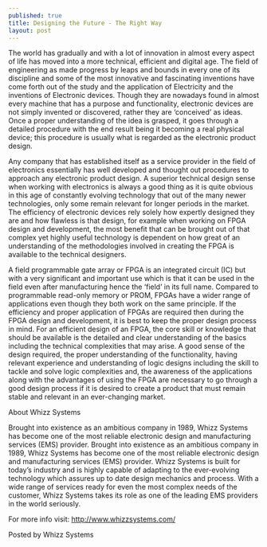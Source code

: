 ```yaml
---
published: true
title: Designing the Future - The Right Way
layout: post
---
```

The world has gradually and with a lot of innovation in almost every aspect of life has moved into a more technical, efficient and digital age. The field of engineering as made progress by leaps and bounds in every one of its discipline and some of the most innovative and fascinating inventions have come forth out of the study and the application of Electricity and the inventions of Electronic devices. Though they are nowadays found in almost every machine that has a purpose and functionality, electronic devices are not simply invented or discovered, rather they are ‘conceived’ as ideas. Once a proper understanding of the idea is grasped, it goes through a detailed procedure with the end result being it becoming a real physical device; this procedure is usually what is regarded as the electronic product design.

Any company that has established itself as a service provider in the field of electronics essentially has well developed and thought out procedures to approach any electronic product design. A superior technical design sense when working with electronics is always a good thing as it is quite obvious in this age of constantly evolving technology that out of the many newer technologies, only some remain relevant for longer periods in the market. The efficiency of electronic devices rely solely how expertly designed they are and how flawless is that design, for example when working on FPGA design and development, the most benefit that can be brought out of that complex yet highly useful technology is dependent on how great of an understanding of the methodologies involved in creating the FPGA is available to the technical designers.

A field programmable gate array or FPGA is an integrated circuit (IC) but with a very significant and important use which is that it can be used in the field even after manufacturing hence the ‘field’ in its full name. Compared to programmable read-only memory or PROM, FPGAs have a wider range of applications even though they both work on the same principle. If the efficiency and proper application of FPGAs are required then during the FPGA design and development, it is best to keep the proper design process in mind. For an efficient design of an FPGA, the core skill or knowledge that should be available is the detailed and clear understanding of the basics including the technical complexities that may arise. A good sense of the design required, the proper understanding of the functionality, having relevant experience and understanding of logic designs including the skill to tackle and solve logic complexities and, the awareness of the applications along with the advantages of using the FPGA are necessary to go through a good design process if it is desired to create a product that must remain stable and relevant in an ever-changing market.


About Whizz Systems

Brought into existence as an ambitious company in 1989, Whizz Systems has become one of the most reliable electronic design and manufacturing services (EMS) provider. Brought into existence as an ambitious company in 1989, Whizz Systems has become one of the most reliable electronic design and manufacturing services (EMS) provider. Whizz Systems is built for today’s industry and is highly capable of adapting to the ever-evolving technology which assures up to date design mechanics and process. With a wide range of services ready for even the most complex needs of the customer, Whizz Systems takes its role as one of the leading EMS providers in the world seriously.

For more info visit: http://www.whizzsystems.com/

Posted by Whizz Systems
